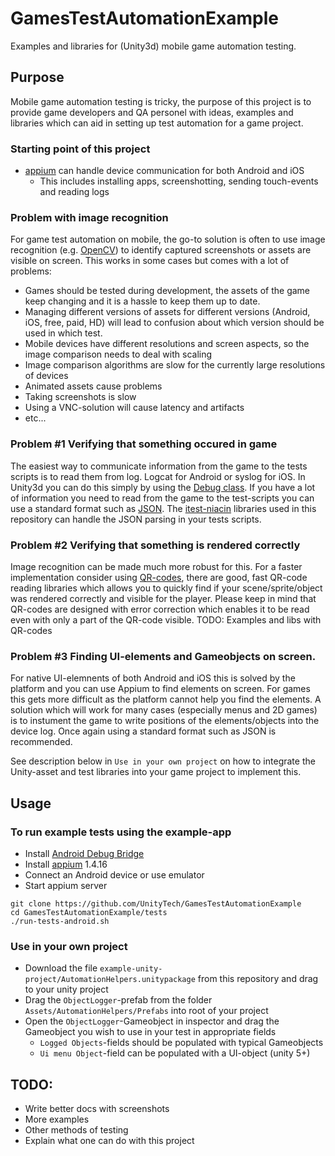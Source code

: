 # GamesTestAutomationExample
Examples and libraries for (Unity3d) mobile game automation testing.

## Purpose
Mobile game automation testing is tricky, the purpose of this project is to provide game developers and QA personel with ideas, examples and libraries which can aid in setting up test automation for a game project.

### Starting point of this project
- [appium](http://appium.io/) can handle device communication for both Android and iOS
  - This includes installing apps, screenshotting, sending touch-events and reading logs

### Problem with image recognition
For game test automation on mobile, the go-to solution is often to use image recognition (e.g. [OpenCV](http://opencv.org/)) to identify captured screenshots or assets are visible on screen. This works in some cases but comes with a lot of problems:
- Games should be tested during development, the assets of the game keep changing and it is a hassle to keep them up to date.
- Managing different versions of assets for different versions (Android, iOS, free, paid, HD) will lead to confusion about which version should be used in which test.
- Mobile devices have different resolutions and screen aspects, so the image comparison needs to deal with scaling
- Image comparison algorithms are slow for the currently large resolutions of devices
- Animated assets cause problems
- Taking screenshots is slow
- Using a VNC-solution will cause latency and artifacts
- etc...

### Problem #1 Verifying that something occured in game
The easiest way to communicate information from the game to the tests scripts is to read them from log. Logcat for Android or syslog for iOS. In Unity3d you can do this simply by using the [Debug class](http://docs.unity3d.com/ScriptReference/Debug.Log.html). If you have a lot of information you need to read from the game to the test-scripts you can use a standard format such as [JSON](https://en.wikipedia.org/wiki/JSON). The [itest-niacin](github.com/Applifier/itest-niacin) libraries used in this repository can handle the JSON parsing in your tests scripts.

### Problem #2 Verifying that something is rendered correctly
Image recognition can be made much more robust for this. For a faster implementation consider using [QR-codes](https://en.wikipedia.org/wiki/QR_code), there are good, fast QR-code reading libraries which allows you to quickly find if your scene/sprite/object was rendered correctly and visible for the player. Please keep in mind that QR-codes are designed with error correction which enables it to be read even with only a part of the QR-code visible.
TODO: Examples and libs with QR-codes

### Problem #3 Finding UI-elements and Gameobjects on screen.
For native UI-elemnents of both Android and iOS this is solved by the platform and you can use Appium to find elements on screen. For games this gets more difficult as the platform cannot help you find the elements. 
A solution which will work for many cases (especially menus and 2D games) is to instument the game to write positions of the elements/objects into the device log. Once again using a standard format such as JSON is recommended. 

See description below in `Use in your own project` on how to integrate the Unity-asset and test libraries into your game project to implement this.

## Usage
### To run example tests using the example-app
- Install [Android Debug Bridge](http://developer.android.com/tools/help/adb.html)
- Install [appium](http://appium.io/) 1.4.16
- Connect an Android device or use emulator
- Start appium server

```
git clone https://github.com/UnityTech/GamesTestAutomationExample
cd GamesTestAutomationExample/tests
./run-tests-android.sh
```

### Use in your own project
- Download the file `example-unity-project/AutomationHelpers.unitypackage` from this repository and drag to your unity project
- Drag the `ObjectLogger`-prefab from the folder `Assets/AutomationHelpers/Prefabs` into root of your project
- Open the `ObjectLogger`-Gameobject in inspector and drag the Gameobject you wish to use in your test in appropriate fields
  - `Logged Objects`-fields should be populated with typical Gameobjects
  - `Ui menu Object`-field can be populated with a UI-object (unity 5+)

## TODO: 
- Write better docs with screenshots
- More examples
- Other methods of testing
- Explain what one can do with this project
